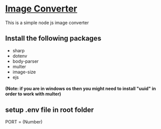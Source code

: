 # <u>Image Converter</u>
This is a simple node js image converter

## Install the following packages
- sharp
- dotenv
- body-parser
- multer
- image-size
- ejs
#### (Note: if you are in windows os then you might need to install "uuid" in order to work with multer) 

## setup .env file in root folder
 PORT = <your port number> (Number)
